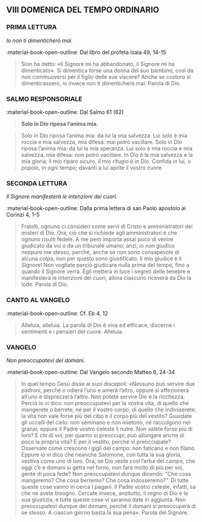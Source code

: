 ## VIII DOMENICA DEL TEMPO ORDINARIO
> 
### PRIMA LETTURA
*Io non ti dimenticherò mai.*

:material-book-open-outline: Dal libro del profeta Isaìa
49, 14-15

> Sion ha detto: «Il Signore mi ha abbandonato, il Signore mi ha dimenticato». Si dimentica forse una donna del suo bambino, così da non commuoversi per il figlio delle sue viscere? Anche se costoro si dimenticassero, io invece non ti dimenticherò mai. Parola di Dio.
> 
### SALMO RESPONSORIALE
:material-book-open-outline: Dal Salmo 61 (62)

>**Solo in Dio riposa l’anima mia.**

> Solo in Dio riposa l’anima mia:
> da lui la mia salvezza.
> Lui solo è mia roccia e mia salvezza,
> mia difesa: mai potrò vacillare.
> Solo in Dio riposa l’anima mia:
> da lui la mia speranza.
> Lui solo è mia roccia e mia salvezza,
> mia difesa: non potrò vacillare.
> In Dio è la mia salvezza e la mia gloria;
> il mio riparo sicuro, il mio rifugio è in Dio.
> Confida in lui, o popolo, in ogni tempo;
> davanti a lui aprite il vostro cuore.
> 
### SECONDA LETTURA
*Il Signore manifesterà le intenzioni dei cuori.*

:material-book-open-outline: Dalla prima lettera di san Paolo apostolo ai Corìnzi
4, 1-5

> Fratelli, ognuno ci consideri come servi di Cristo e amministratori dei misteri di Dio. Ora, ciò che si richiede agli amministratori è che ognuno risulti fedele. A me però importa assai poco di venire giudicato da voi o da un tribunale umano; anzi, io non giudico neppure me stesso, perché, anche se non sono consapevole di alcuna colpa, non per questo sono giustificato. Il mio giudice è il Signore! Non vogliate perciò giudicare nulla prima del tempo, fino a quando il Signore verrà. Egli metterà in luce i segreti delle tenebre e manifesterà le intenzioni dei cuori; allora ciascuno riceverà da Dio la lode. Parola di Dio.
> 
### CANTO AL VANGELO
:material-book-open-outline: Cf. Eb 4, 12

> Alleluia, alleluia.
> La parola di Dio è viva ed efficace,
> discerne i sentimenti e i pensieri del cuore.
> Alleluia.
> 
### VANGELO
*Non preoccupatevi del domani.*

:material-book-open-outline: Dal Vangelo secondo Matteo
6, 24-34

> In quel tempo Gesù disse ai suoi discepoli: «Nessuno può servire due padroni, perché o odierà l’uno e amerà l’altro, oppure si affezionerà all’uno e disprezzerà l’altro. Non potete servire Dio e la ricchezza. Perciò io vi dico: non preoccupatevi per la vostra vita, di quello che mangerete o berrete, né per il vostro corpo, di quello che indosserete; la vita non vale forse più del cibo e il corpo più del vestito? Guardate gli uccelli del cielo: non séminano e non mietono, né raccolgono nei granai; eppure il Padre vostro celeste li nutre. Non valete forse più di loro? E chi di voi, per quanto si preoccupi, può allungare anche di poco la propria vita? E per il vestito, perché vi preoccupate? Osservate come crescono i gigli del campo: non faticano e non filano. Eppure io vi dico che neanche Salomone, con tutta la sua gloria, vestiva come uno di loro. Ora, se Dio veste così l’erba del campo, che oggi c’è e domani si getta nel forno, non farà molto di più per voi, gente di poca fede? Non preoccupatevi dunque dicendo: “Che cosa mangeremo? Che cosa berremo? Che cosa indosseremo?”. Di tutte queste cose vanno in cerca i pagani. Il Padre vostro celeste, infatti, sa che ne avete bisogno. Cercate invece, anzitutto, il regno di Dio e la sua giustizia, e tutte queste cose vi saranno date in aggiunta. Non preoccupatevi dunque del domani, perché il domani si preoccuperà di se stesso. A ciascun giorno basta la sua pena». Parola del Signore.